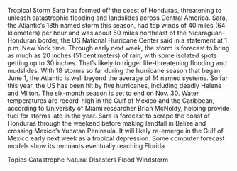 Tropical Storm Sara has formed off the coast of Honduras, threatening to unleash catastrophic flooding and landslides across Central America.
Sara, the Atlantic’s 18th named storm this season, had top winds of 40 miles (64 kilometers) per hour and was about 50 miles northeast of the Nicaraguan-Honduran border, the US National Hurricane Center said in a statement at 1 p.m. New York time.
Through early next week, the storm is forecast to bring as much as 20 inches (51 centimeters) of rain, with some isolated spots getting up to 30 inches. That’s likely to trigger life-threatening flooding and mudslides.
With 18 storms so far during the hurricane season that began June 1, the Atlantic is well beyond the average of 14 named systems. So far this year, the US has been hit by five hurricanes, including deadly Helene and Milton. The six-month season is set to end on Nov. 30. Water temperatures are record-high in the Gulf of Mexico and the Caribbean, according to University of Miami researcher Brian McNoldy, helping provide fuel for storms late in the year.
Sara is forecast to scrape the coast of Honduras through the weekend before making landfall in Belize and crossing Mexico’s Yucatan Peninsula. It will likely re-emerge in the Gulf of Mexico early next week as a tropical depression. Some computer forecast models show its remnants eventually reaching Florida.

Topics
Catastrophe
Natural Disasters
Flood
Windstorm
